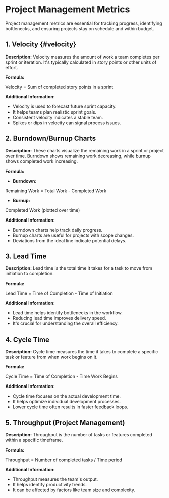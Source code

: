 # Project Management Metrics

Project management metrics are essential for tracking progress, identifying bottlenecks, and ensuring projects stay on schedule and within budget.

## 1. Velocity {#velocity}

**Description:** Velocity measures the amount of work a team completes per sprint or iteration. It's typically calculated in story points or other units of effort.

**Formula:**

Velocity = Sum of completed story points in a sprint

**Additional Information:**

* Velocity is used to forecast future sprint capacity.
* It helps teams plan realistic sprint goals.
* Consistent velocity indicates a stable team.
* Spikes or dips in velocity can signal process issues.

## 2. Burndown/Burnup Charts

**Description:** These charts visualize the remaining work in a sprint or project over time. Burndown shows remaining work decreasing, while burnup shows completed work increasing.

**Formula:**

* **Burndown:**

Remaining Work = Total Work - Completed Work

* **Burnup:**

Completed Work (plotted over time)

**Additional Information:**

* Burndown charts help track daily progress.
* Burnup charts are useful for projects with scope changes.
* Deviations from the ideal line indicate potential delays.

## 3. Lead Time

**Description:** Lead time is the total time it takes for a task to move from initiation to completion.

**Formula:**

Lead Time = Time of Completion - Time of Initiation

**Additional Information:**

* Lead time helps identify bottlenecks in the workflow.
* Reducing lead time improves delivery speed.
* It's crucial for understanding the overall efficiency.

## 4. Cycle Time

**Description:** Cycle time measures the time it takes to complete a specific task or feature from when work begins on it.

**Formula:**

Cycle Time = Time of Completion - Time Work Begins

**Additional Information:**

* Cycle time focuses on the actual development time.
* It helps optimize individual development processes.
* Lower cycle time often results in faster feedback loops.

## 5. Throughput (Project Management)

**Description:** Throughput is the number of tasks or features completed within a specific timeframe.

**Formula:**

Throughput = Number of completed tasks / Time period

**Additional Information:**

* Throughput measures the team's output.
* It helps identify productivity trends.
* It can be affected by factors like team size and complexity.